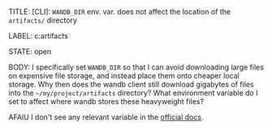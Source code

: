 TITLE:
[CLI]: `WANDB_DIR` env. var. does not affect the location of the `artifacts/` directory

LABEL:
c:artifacts

STATE:
open

BODY:
I specifically set `WANDB_DIR` so that I can avoid downloading large files on expensive file storage, and instead place them onto cheaper local storage. Why then does the wandb client still download gigabytes of files into the `~/my/project/artifacts` directory? What environment variable do I set to affect where wandb stores these heavyweight files?

AFAIU I don't see any relevant variable in the [official docs](https://docs.wandb.ai/guides/track/advanced/environment-variables).

